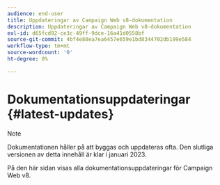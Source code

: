 ```yaml
---
audience: end-user
title: Uppdateringar av Campaign Web v8-dokumentation
description: Uppdateringar av Campaign Web v8-dokumentation
exl-id: d65fcd92-ce3c-49ff-9dce-16a41d0558bf
source-git-commit: 4bf4e80ea7ea6457e659e1bd8344702db199e584
workflow-type: tm+mt
source-wordcount: '0'
ht-degree: 0%

---
```


# Dokumentationsuppdateringar {#latest-updates}

>[!NOTE]
>
>Dokumentationen håller på att byggas och uppdateras ofta. Den slutliga versionen av detta innehåll är klar i januari 2023.

På den här sidan visas alla dokumentationsuppdateringar för Campaign Web v8.
